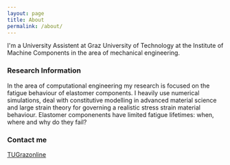 ```yaml
---
layout: page
title: About
permalink: /about/
---
```


I'm a University Assistent at Graz University of Technology at the Institute of Machine Components in the area of mechanical engineering.

### Research Information

In the area of computational engineering my research is focused on the fatigue behaviour of elastomer components. I heavily use numerical
simulations, deal with constitutive modelling in advanced material science and large strain theory for governing a realistic stress strain material behaviour. Elastomer componenents have limited fatigue lifetimes: when, where and why do they fail?

### Contact me

[TUGrazonline](https://online.tugraz.at/tug_online/visitenkarte.show_vcard?pPersonenId=70D23DDEAC33605C&pPersonenGruppe=3)
